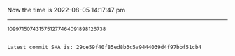 Now the time is 2022-08-05 14:17:47 pm

---

<small>1099715074315751277464091898126738</small>

```txt

Latest commit SHA is: 29ce59f40f85ed8b3c5a9444039d4f97bbf51cb4
```

